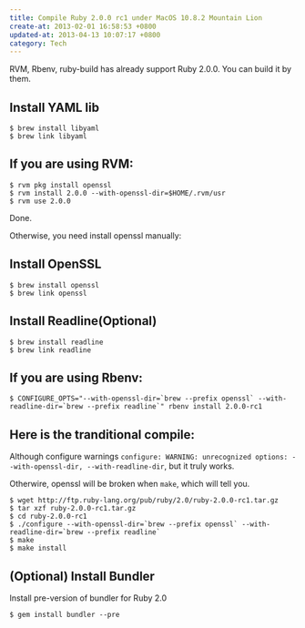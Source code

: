 ```yaml
---
title: Compile Ruby 2.0.0 rc1 under MacOS 10.8.2 Mountain Lion
create-at: 2013-02-01 16:58:53 +0800
updated-at: 2013-04-13 10:07:17 +0800
category: Tech
---
```


RVM, Rbenv, ruby-build has already support Ruby 2.0.0.
You can build it by them.

## Install YAML lib

    $ brew install libyaml
    $ brew link libyaml

## If you are using RVM:

    $ rvm pkg install openssl
    $ rvm install 2.0.0 --with-openssl-dir=$HOME/.rvm/usr
    $ rvm use 2.0.0

Done.

Otherwise, you need install openssl manually:

## Install OpenSSL

    $ brew install openssl
    $ brew link openssl

## Install Readline(Optional)

    $ brew install readline
    $ brew link readline

## If you are using Rbenv:

    $ CONFIGURE_OPTS="--with-openssl-dir=`brew --prefix openssl` --with-readline-dir=`brew --prefix readline`" rbenv install 2.0.0-rc1

## Here is the tranditional compile:

Although configure warnings `configure: WARNING: unrecognized options: --with-openssl-dir, --with-readline-dir`, 
but it truly works.

Otherwire, openssl will be broken when `make`, which will tell you.

    $ wget http://ftp.ruby-lang.org/pub/ruby/2.0/ruby-2.0.0-rc1.tar.gz
    $ tar xzf ruby-2.0.0-rc1.tar.gz
    $ cd ruby-2.0.0-rc1
    $ ./configure --with-openssl-dir=`brew --prefix openssl` --with-readline-dir=`brew --prefix readline`
    $ make
    $ make install

## (Optional) Install Bundler

Install pre-version of bundler for Ruby 2.0

    $ gem install bundler --pre
